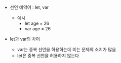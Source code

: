 
- 선언 예약어 : let, var
	- 예시
		- let age = 26
		- var age = 26

- let과 var의 차이
	- var는 중복 선언을 허용하는데 이는 문제의 소지가 많음
	- let은 중복 선언을 허용하지 않는다